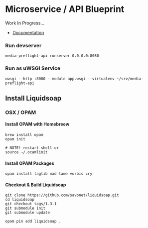 # Microservice / API Blueprint

Work In Progress...

 - [Documentation](docs/index.md)



### Run devserver

    media-preflight-api runserver 0.0.0.0:8080



### Run as uWSGI Service

    uwsgi --http :8080 --module app.wsgi --virtualenv ~/srv/media-preflight-api




## Install Liquidsoap

### OSX / OPAM

#### Install OPAM with Homebreew

    brew install opam
    opam init
    
    # NOTE! restart shell or
    source ~/.ocamlinit
    
#### Install OPAM Packages

    opam install taglib mad lame vorbis cry
    
    
    
#### Checkout & Build Liquidsoap


    git clone https://github.com/savonet/liquidsoap.git
    cd liquidsoap
    git checkout tags/1.3.1
    git submodule init
    git submodule update
    
    opam pin add liquidsoap .
